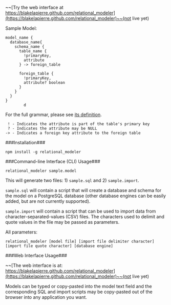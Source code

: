 ~~[Try the web interface at https://blakelapierre.github.com/relational_modeler](https://blakelapierre.github.com/relational_modeler)~~(not live yet)

Sample Model:
````
model_name {
  database_name{
    schema_name {
      table_name {
        !primaryKey,
        attribute
      } -> foreign_table

      foreign_table {
        !primaryKey,
        attribute? boolean
      }
    }
  }
}
        d
````

For the full grammar, please see [its definition](/src/grammar/RM.ohm.js).

````
 ! - Indicates the attribute is part of the table's primary key
 ? - Indicates the attribute may be NULL
-> - Indicates a foreign key attribute to the foreign table
````

###Installation###
````
npm install -g relational_modeler
````

###Command-line Interface (CLI) Usage###
````
relational_modeler sample.model
````

This will generate two files: 1) `sample.sql` and 2) `sample.import`.

`sample.sql` will contain a script that will create a database and schema for the model on a PostgreSQL database (other database engines can be easily added, but are not currently supported).

`sample.import` will contain a script that can be used to import data from character-separated-values (CSV) files. The characters used to delimit and quote values in the file may be passed as parameters.

All parameters:
````
relational_modeler [model file] [import file delimiter character] [import file quote character] [database engine]
````

###Web Interface Usage###

~~[The web interface is at: https://blakelapierre.github.com/relational_modeler](https://blakelapierre.github.com/relational_modeler)~~(not live yet)

Models can be typed or copy-pasted into the model text field and the corresponding SQL and import scripts may be copy-pasted out of the browser into any application you want.
